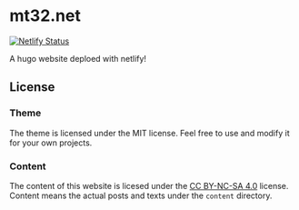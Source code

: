 # mt32.net

[![Netlify Status](https://api.netlify.com/api/v1/badges/4e30a997-7aa8-4fa2-8856-93e9b9a5ee39/deploy-status)](https://app.netlify.com/sites/mtorials-test/deploys)

A hugo website deploed with netlify!

## License

### Theme

The theme is licensed under the MIT license. Feel free to use and modify it for your own projects.

### Content

The content of this website is licesed under the [CC BY-NC-SA 4.0](https://creativecommons.org/licenses/by-nc-sa/4.0/) license.
Content means the actual posts and texts under the `content` directory.
